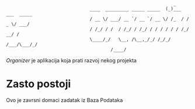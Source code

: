 ```
                                                                _
                                ____  _________ _____ _____  (_)___  ___  _____
                                / __ \/ ___/ __ `/ __ `/ __ \/ /_  / / _ \/ ___/
                                / /_/ / /  / /_/ / /_/ / / / / / / /_/  __/ /
                                \____/_/   \__, /\__,_/_/ /_/_/ /___/\___/_/
                                        /____/
```

*Organizer* je aplikacija koja prati razvoj nekog projekta

# Zasto postoji

Ovo je zavrsni domaci zadatak iz Baza Podataka